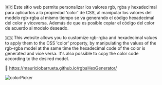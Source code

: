 🇲🇽 Este sitio web permite personalizar los valores rgb, rgba y hexadecimal para aplicarlos a la propiedad 'color' de CSS, al manipular los valores del modelo rgb-rgba al mismo tiempo se va generando el código hexadecimal del color y viceversa. Además de que es posible copiar el código del color de acuerdo al modelo deseado.

🇺🇸 This website allows you to customize rgb-rgba and hexadecimal values ​​to apply them to the CSS 'color' property, by manipulating the values ​​of the rgb-rgba model at the same time the hexadecimal code of the color is generated and vice versa. It's also possible to copy the color code according to the desired model.

🔗 https://mauriciobarrueta.github.io/rgbaHexGenerator/


![colorPicker](https://github.com/user-attachments/assets/e309b164-9535-41f7-a380-fbf87b7c5a87)
